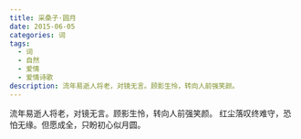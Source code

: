 ```yaml
---
title: 采桑子·圆月
date: 2015-06-05
categories: 词
tags:
  - 词
  - 自然
  - 爱情
  - 爱情诗歌
description: 流年易逝人将老，对镜无言。顾影生怜，转向人前强笑颜。
---
```


流年易逝人将老，对镜无言。顾影生怜，转向人前强笑颜。
红尘落叹终难守，恐怕无缘。但愿成全，只盼初心似月圆。